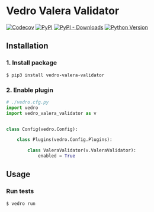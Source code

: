 # Vedro Valera Validator

[![Codecov](https://img.shields.io/codecov/c/github/nikitanovosibirsk/vedro-valera-validator/master.svg?style=flat-square)](https://codecov.io/gh/nikitanovosibirsk/vedro-valera-validator)
[![PyPI](https://img.shields.io/pypi/v/vedro-valera-validator.svg?style=flat-square)](https://pypi.python.org/pypi/vedro-valera-validator/)
[![PyPI - Downloads](https://img.shields.io/pypi/dm/vedro-valera-validator?style=flat-square)](https://pypi.python.org/pypi/vedro-valera-validator/)
[![Python Version](https://img.shields.io/pypi/pyversions/vedro-valera-validator.svg?style=flat-square)](https://pypi.python.org/pypi/vedro-valera-validator/)

## Installation

### 1. Install package

```shell
$ pip3 install vedro-valera-validator
```

### 2. Enable plugin

```python
# ./vedro.cfg.py
import vedro
import vedro_valera_validator as v


class Config(vedro.Config):

    class Plugins(vedro.Config.Plugins):

        class ValeraValidator(v.ValeraValidator):
            enabled = True
```

## Usage

### Run tests

```shell
$ vedro run
```
